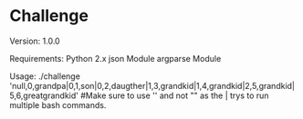 # Challenge
Version: 1.0.0

Requirements:
Python 2.x 
json Module
argparse Module


Usage:
./challenge 'null,0,grandpa|0,1,son|0,2,daugther|1,3,grandkid|1,4,grandkid|2,5,grandkid|5,6,greatgrandkid'
#Make sure to use '' and not "" as the | trys to run multiple bash commands.



